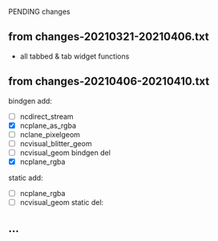 PENDING changes

## from changes-20210321-20210406.txt
- all tabbed & tab widget functions

## from changes-20210406-20210410.txt
bindgen add:
- [ ] ncdirect_stream
- [x] ncplane_as_rgba
- [ ] nclane_pixelgeom
- [ ] ncvisual_blitter_geom
- [ ] ncvisual_geom
bindgen del
- [x] ncplane_rgba

static add:
- [ ] ncplane_rgba
- [ ] ncvisual_geom
static del:

## ...
